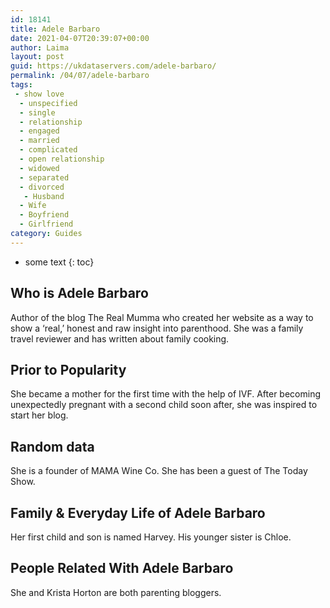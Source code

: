 ```yaml
---
id: 18141
title: Adele Barbaro
date: 2021-04-07T20:39:07+00:00
author: Laima
layout: post
guid: https://ukdataservers.com/adele-barbaro/
permalink: /04/07/adele-barbaro
tags:
 - show love
  - unspecified
  - single
  - relationship
  - engaged
  - married
  - complicated
  - open relationship
  - widowed
  - separated
  - divorced
   - Husband
  - Wife
  - Boyfriend
  - Girlfriend
category: Guides
---
```


* some text
{: toc}


## Who is Adele Barbaro
                  
                  
                  
Author of the blog The Real Mumma who created her website as a way to show a &#8216;real,&#8217; honest and raw insight into parenthood. She was a family travel reviewer and has written about family cooking.
                  
              
            
              
            
                
                
                
## Prior to Popularity
                  
                  
                  
She became a mother for the first time with the help of IVF. After becoming unexpectedly pregnant with a second child soon after, she was inspired to start her blog.
                  
              
            
              
            
                
                
                
## Random data
                  
                  
                  
She is a founder of MAMA Wine Co. She has been a guest of The Today Show.
                  
              
            
              
            
                
                
                
## Family & Everyday Life of Adele Barbaro
                  
                  
                  
Her first child and son is named Harvey. His younger sister is Chloe.
                  
              
            
              
            
                
                
                
## People Related With Adele Barbaro
                  
                  
                  
She and Krista Horton are both parenting bloggers.
                  
              
            
              
            
                
              
            
              
              
            
            
              
            
          
          
          